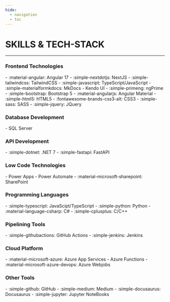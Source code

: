 ```yaml
---
hide:
  - navigation
  - toc
---
```


# SKILLS & TECH-STACK

---

### **Frontend Technologies**

<div class="grid cards skills" markdown>
- :material-angular: Angular 17
- :simple-nextdotjs: NextJS
- :simple-tailwindcss: TailwindCSS
- :simple-javascript: TypeScript/JavaScript
- :simple-materialformkdocs: MkDocs
- Kendo UI
- :simple-primeng: ngPrime
- :simple-bootstrap: Bootstrap 5
- :material-angularjs: Angular Material
- :simple-html5: HTML5
- :fontawesome-brands-css3-alt: CSS3
- :simple-sass: SASS
- :simple-jquery: JQuery
</div>


### **Database Development**
<div class="grid cards skills" markdown>
- SQL Server
</div>

### **API Development**
<div class="grid cards skills" markdown>
- :simple-dotnet: .NET 7
- :simple-fastapi: FastAPI
</div>

### **Low Code Technologies**
<div class="grid cards skills" markdown>
- Power Apps
- Power Automate
- :material-microsoft-sharepoint: SharePoint
</div>

### **Programming Languages**
<div class="grid cards skills" markdown>
- :simple-typescript: JavaScipt/TypeScript
- :simple-python: Python
- :material-language-csharp: C#
- :simple-cplusplus: C/C++
</div>

### **Pipelining Tools**
<div class="grid cards skills" markdown>
- :simple-githubactions: GitHub Actions
- :simple-jenkins: Jenkins
</div>

### **Cloud Platform**
<div class="grid cards skills" markdown>
- :material-microsoft-azure: Azure App Services
- Azure Functions
- :material-microsoft-azure-devops: Azure Webjobs
</div>

### **Other Tools**
<div class="grid cards skills" markdown>
- :simple-github: GitHub
- :simple-medium: Medium
- :simple-docusaurus: Docusaurus
- :simple-jupyter: Jupyter NoteBooks
</div>

<!-- [Back to Home](./index.md){ .md-button } -->
